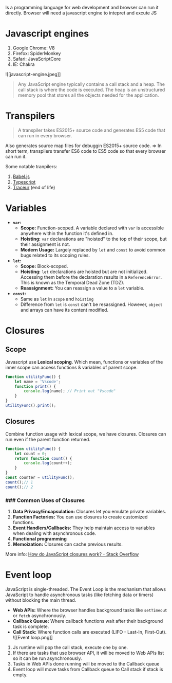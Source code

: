 Is a programming language for web development and browser can run it directly. 
Browser will need a javascript engine to intepret and excute JS

# Javascript engines
1. Google Chrome: V8
2. Firefox: SpiderMonkey
3. Safari: JavaScriptCore
4. IE: Chakra

![[javascript-engine.jpeg]]

> Any JavaScript engine typically contains a call stack and a heap. The call stack is where the code is executed. The heap is an unstructured memory pool that stores all the objects needed for the application.


# Transpilers

> A transpiler takes ES2015+ source code and generates ES5 code that can run in every browser. 

Also generates source map files for debuggin ES2015+ source code.
=> In short term, transpilers transfer ES6 code to ES5 code so that every browser can run it.

Some notable tranpilers:
1. [Babel.js](https://babeljs.io/docs/)
2. [Typescript](https://code.visualstudio.com/docs)
3. [Traceur](https://github.com/google/traceur-compiler) (end of life)

# Variables
- **`var`:**
    - **Scope:** Function-scoped. A variable declared with `var` is accessible anywhere within the function it's defined in.
    - **Hoisting:** `var` declarations are "hoisted" to the top of their scope, but their assignment is not.
    - **Modern Usage:** Largely replaced by `let` and `const` to avoid common bugs related to its scoping rules.
- **`let`:**
    - **Scope:** Block-scoped.
    - **Hoisting:** `let` declarations are hoisted but are not initialized. Accessing them before the declaration results in a `ReferenceError`. This is known as the Temporal Dead Zone (TDZ).
    - **Reassignment:** You can reassign a value to a `let` variable.
- **`const`:**
	- Same as `let` in `scope` and `hoisting`
    - Difference from `let` is `const` can't be resassigned. However, `object` and arrays can have its content modified.

# Closures
## Scope
Javascript use **Lexical scoping**. Which mean, functions or variables of the inner scope can access functions & variables of parent scope.
```javascript
function utilityFunc() {
	let name = 'Vscode';
	function print() {
		console.log(name); // Print out "Vscode"
	}
}
utilityFunc().print();
```

## Closures
Combine function usage with lexical scope, we have closures. Closures can run even if the parent function returned.
```javascript
function utilityFunc() {
	let count = 0;
	return function count() {
		console.log(count++);
	}
}
const counter = utilityFunc();
count();// 1
count();// 2
```

### ### Common Uses of Closures
1. **Data Privacy/Encapsulation:** Closures let you emulate private variables.
2. **Function Factories:** You can use closures to create customized functions.
3. **Event Handlers/Callbacks:** They help maintain access to variables when dealing with asynchronous code.
4. **Functional programming**
5. **Memoization:** Closures can cache previous results.

More info: [How do JavaScript closures work? - Stack Overflow](https://stackoverflow.com/questions/111102/how-do-javascript-closures-work?rq=2)
# Event loop
JavaScript is single-threaded. The Event Loop is the mechanism that allows JavaScript to handle asynchronous tasks (like fetching data or timers) without blocking the main thread.
- **Web APIs:** Where the browser handles background tasks like `setTimeout` or `fetch` asynchronously.
- **Callback Queue:** Where callback functions wait after their background task is complete.
- **Call Stack:** Where function calls are executed (LIFO - Last-In, First-Out).
![[Event loop.png]]

1. Js runtime will pop the call stack, execute one by one.
2. If there are tasks that use browser API, it will be moved to Web APIs list so it can be run asynchronously.
3. Tasks in Web APIs done running will be moved to the Callback queue
4. Event loop will move tasks from Callback queue to Call stack if stack is empty.